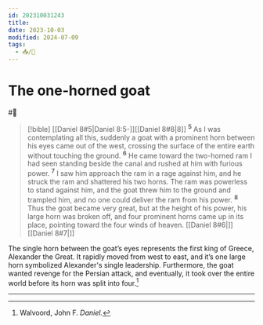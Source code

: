 ```yaml
---
id: 202310031243
title: 
date: 2023-10-03
modified: 2024-07-09
tags:
  - 📥/🌱
---
```

# The one-horned goat

#🥀

>[!bible] [[Daniel 8#5|Daniel 8:5-]][[Daniel 8#8|8]]
<sup><b>5</b></sup> As I was contemplating all this, suddenly a goat with a prominent horn between his eyes came out of the west, crossing the surface of the entire earth without touching the ground. <sup><b>6</b></sup> He came toward the two-horned ram I had seen standing beside the canal and rushed at him with furious power. <sup><b>7</b></sup> I saw him approach the ram in a rage against him, and he struck the ram and shattered his two horns. The ram was powerless to stand against him, and the goat threw him to the ground and trampled him, and no one could deliver the ram from his power. <sup><b>8</b></sup> Thus the goat became very great, but at the height of his power, his large horn was broken off, and four prominent horns came up in its place, pointing toward the four winds of heaven. [[Daniel 8#6|]][[Daniel 8#7|]]

The single horn between the goat’s eyes represents the first king of Greece, Alexander the Great. It rapidly moved from west to east, and it’s one large horn symbolized Alexander's single leadership. Furthermore, the goat wanted revenge for the Persian attack, and eventually, it took over the entire world before its horn was split into four.[^1]

---

[^1]: Walvoord, John F. *Daniel.*
